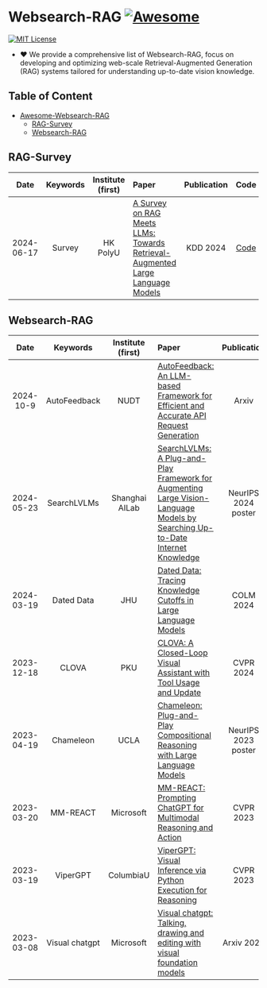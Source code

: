 # Websearch-RAG [![Awesome](https://awesome.re/badge.svg)](https://awesome.re)

[![MIT License](https://img.shields.io/badge/license-MIT-green.svg)](https://opensource.org/licenses/MIT)

- ❤ We provide a comprehensive list of Websearch-RAG, focus on developing and optimizing web-scale Retrieval-Augmented Generation (RAG) systems tailored for understanding up-to-date vision knowledge.



## Table of Content

- [Awesome-Websearch-RAG](#awesome-llm-3D)
  - [RAG-Survey](#RAG-Survey)
  - [Websearch-RAG](#Websearch-RAG)

## RAG-Survey


|  Date |       Keywords       |    Institute (first)   | Paper                                                                                                                                                                               | Publication | Code | Project | 
| :-----: | :------------------: | :--------------: | :---------------------------------------------------------------------------------------------------------------------------------------------------------------------------------- | :---------: | :---------:| :---------: 
| 2024-06-17 | Survey | HK PolyU | [A Survey on RAG Meets LLMs: Towards Retrieval-Augmented Large Language Models](https://arxiv.org/abs/2405.06211) | KDD 2024 |  [Code](https://advanced-recommender-systems.github.io/RAG-Meets-LLMs/) | [project](https://advanced-recommender-systems.github.io/RAG-Meets-LLMs/) | 


## Websearch-RAG

|  Date |       Keywords       |    Institute (first)   | Paper                                                                                                                                                                               | Publication | Code | Project |  Others | 
| :-----: | :------------------: | :--------------: | :---------------------------------------------------------------------------------------------------------------------------------------------------------------------------------- | :---------: | :---------:| :---------: | :---------:
| 2024-10-9 | AutoFeedback | NUDT | [AutoFeedback: An LLM-based Framework for Efficient and Accurate API Request Generation](https://arxiv.org/abs/2410.06943) | Arxiv |  [Code](https://github.com/NeverMoreLCH/SearchLVLMs1) | [project](https://nevermorelch.github.io/SearchLVLMs.github.io/1) | [解读](https://github.com/01yzzyu/Websearch-RAG/blob/main/assets/SearchLVLMs/SearchLVLMs.md) |
| 2024-05-23 | SearchLVLMs | Shanghai AILab | [SearchLVLMs: A Plug-and-Play Framework for Augmenting Large Vision-Language Models by Searching Up-to-Date Internet Knowledge](https://openreview.net/forum?id=leeosk2RAM&referrer=%5Bthe%20profile%20of%20Chuanhao%20Li%5D(%2Fprofile%3Fid%3D~Chuanhao_Li2)) | NeurIPS 2024 poster |  [Code](https://github.com/NeverMoreLCH/SearchLVLMs) | [project](https://nevermorelch.github.io/SearchLVLMs.github.io/) | [解读](https://github.com/01yzzyu/Websearch-RAG/blob/main/assets/SearchLVLMs/SearchLVLMs.md) |
| 2024-03-19 | Dated Data | JHU | [Dated Data: Tracing Knowledge Cutoffs in Large Language Models](https://openreview.net/forum?id=leeosk2RAM&referrer=%5Bthe%20profile%20of%20Chuanhao%20Li%5D(%2Fprofile%3Fid%3D~Chuanhao_Li2)) | COLM 2024 |  [Code](https://github.com/nexync/dated_data/) | [project](https://github.com/nexync/dated_data/) | [解读](https://nevermorelch.github.io/SearchLVLMs.github.io/) |
| 2023-12-18 | CLOVA | PKU | [CLOVA: A Closed-Loop Visual Assistant with Tool Usage and Update](https://arxiv.org/abs/2312.10908) | CVPR 2024 |  [Code](https://github.com/clova-tool/CLOVA-tool) | [project](https://clova-tool.github.io/) | [解读](https://nevermorelch.github.io/SearchLVLMs.github.io/) |
| 2023-04-19 | Chameleon | UCLA | [Chameleon: Plug-and-Play Compositional Reasoning with Large Language Models](https://openreview.net/forum?id=leeosk2RAM&referrer=%5Bthe%20profile%20of%20Chuanhao%20Li%5D(%2Fprofile%3Fid%3D~Chuanhao_Li2)) | NeurIPS 2023 poster |  [Code](https://github.com/lupantech/chameleon-llm) | [project](https://chameleon-llm.github.io/) | [解读](https://github.com/01yzzyu/Websearch-RAG/blob/main/assets/SearchLVLMs/SearchLVLMs.md) |
| 2023-03-20 | MM-REACT | Microsoft | [MM-REACT: Prompting ChatGPT for Multimodal Reasoning and Action](https://arxiv.org/abs/2303.11381) | CVPR 2023 |  [Code](https://github.com/microsoft/MM-REACT) | [project](https://multimodal-react.github.io/) | [解读](https://github.com/01yzzyu/Websearch-RAG/blob/main/assets/SearchLVLMs/SearchLVLMs.md) |
| 2023-03-19 | ViperGPT | ColumbiaU | [ViperGPT: Visual Inference via Python Execution for Reasoning](https://arxiv.org/abs/2303.08128) | CVPR 2023 |  [Code](https://github.com/cvlab-columbia/viper) | [project](https://viper.cs.columbia.edu/) | [解读](https://github.com/01yzzyu/Websearch-RAG/blob/main/assets/SearchLVLMs/SearchLVLMs.md) |
| 2023-03-08 | Visual chatgpt | Microsoft | [Visual chatgpt: Talking, drawing and editing with visual foundation models](https://arxiv.org/abs/2303.04671) | Arxiv 2023 |  [Code](https://github.com/chenfei-wu/TaskMatrix) | [project](https://github.com/chenfei-wu/TaskMatrix) | [解读](https://github.com/01yzzyu/Websearch-RAG/blob/main/assets/SearchLVLMs/SearchLVLMs.md) |








